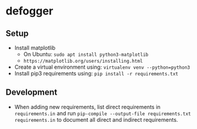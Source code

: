 # defogger

## Setup
 - Install matplotlib
   - On Ubuntu: `sudo apt install python3-matplotlib`
   - `https://matplotlib.org/users/installing.html`
 - Create a virtual environment using: `virtualenv venv --python=python3`
 - Install pip3 requirements using: `pip install -r requirements.txt`

## Development
 - When adding new requirements, list direct requirements in `requirements.in` and run `pip-compile --output-file requirements.txt requirements.in` to document all direct and indirect requirements.
